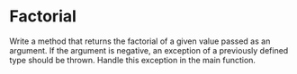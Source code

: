 <h1> Factorial</h1>
Write a method that returns the factorial of a given value passed as an argument. If the argument is negative, an exception of a previously defined type should be thrown. Handle this exception in the main function.
